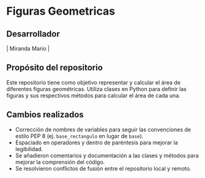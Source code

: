# Figuras Geometricas
## Desarrollador
| Miranda Mario |

## Propósito del repositorio

Este repositorio tiene como objetivo representar y calcular el área de diferentes figuras geométricas. Utiliza clases en Python para definir las figuras y sus respectivos métodos para calcular el área de cada una.

## Cambios realizados

- Corrección de nombres de variables para seguir las convenciones de estilo PEP 8 (ej. `base_rectangulo` en lugar de `base`).
- Espaciado en operadores y dentro de paréntesis para mejorar la legibilidad.
- Se añadieron comentarios y documentación a las clases y métodos para mejorar la comprensión del código.
- Se resolvieron conflictos de fusión entre el repositorio local y remoto.


